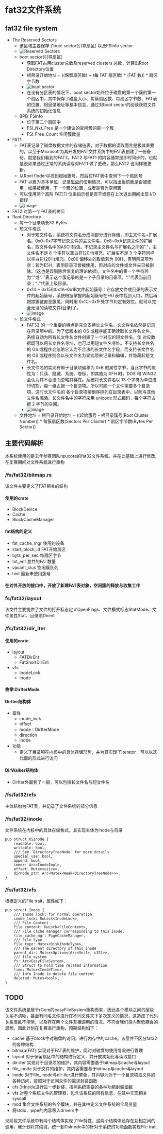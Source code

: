 # fat32文件系统

## fat32 file system

- The Reserved Sectors
    - 该区域主要保存了boot sector(引导扇区) 以及FSInfo sector 
    - ![Reserved Sectors](./image/reserve.png)
    - boot sector(引导扇区) 
        - 获取FAT占用cluster总数及reserved clusters 总数，计算出Root Directory位置
        - 根目录开始地址 = ((保留扇区数) + (每 FAT 扇区数) * (FAT 数)) * 扇区字节数
        - ![boot sector](./image/fat32.1.png)
        - 在没有分区表的情况下，boot sector始终位于磁盘的第一个簇的第一个扇区中，其中保存了磁盘大小、每簇扇区数、每扇区字节数、FAT表的位置、根目录地址等基本信息，通过对boot sector的阅读获取文件系统的初始化信息
    - BPB_FSInfo 
        - 位于第二个扇区中
        - FSI_Nxt_Free 是一个建议的空闲簇的第一个簇
        - FSI_Free_Count 空闲簇数量
- FAT1
    - FAT表记录了磁盘数据文件的存储链表，对于数据的读取而言是极其重要的，以至于Microsoft为其开发的FAT文件系统中的FAT表创建了一份备份，就是我们看到的FAT2。FAT2 与FAT1 的内容通常是即时同步的，也就是说如果通过正常的系统读写对FAT1 做了更改，那么FAT2 也同样被更新。
    - 从Root floder中找到起始簇号，然后在FAT表中查询下一个扇区号
    - FAT 以簇为基本单位，记录磁盘的使用情况，可以指出当前簇是否被使用；如果被使用，下一个簇的位置，或者是否为空闲簇
    - 可以使用两个高阶 FAT[1] 位来指示卷是否干或卷在上次退出期间出现 I/O 错误
    - ![image](./image/FAT.png)
- FAT2 对第一个FAT表的拷贝
- Root Directory
    - 每一个目录项长32 Bytes
    - 短文件格式
        - 对于短文件名，系统将文件名分成两部分进行存储，即主文件名+扩展名。0x0~0x7字节记录文件的主文件名，0x8~0xA记录文件的扩展名，取文件名中的ASCII码值。不记录主文件名与扩展名之间的"."，主文件名不足 8 个字符以空白符(20H)填充，扩展名不足 3 个字符同样以空白符(20H)填充。0x00 偏移处的取值若为 00H，表明目录项为空；若为E5H，表明目录项曾被使用，但对应的文件或文件夹已被删除。(这也是误删除后恢复的理论依据)。文件名中的第一个字符若为“.”或“..”表示这个簇记录的是一个子目录的目录项。“.”代表当前目录；“..”代表上级目录。
        - 0x14 ~ 0x15和0x1A~0x1B文件起始簇号：它存放文件或目录的表示文件的起始簇号，系统根据掌握的起始簇号在FAT表中找到入口，然后再跟踪簇链直至簇尾，同时用 0x1C~0x1F处字节判定有效性。就可以完全无误的读取文件(目录)了。
        - ![image](./image/short%20entry.png)
    - 长文件格式
        - FAT32 的一个重要的特点是完全支持长文件名。长文件名依然是记录在目录项中的。为了低版本的 OS 或程序能正确读取长文件名文件，系统自动为所有长文件名文件创建了一个对应的短文件名，使 对应数据既可以用长文件名寻址，也可以用短文件名寻址。不支持长文件名的 OS 或程序会忽略它认为不合法的长文件名字段，而支持长文件名的 OS 或程序则会以长文件名为显式项来记录和编辑，并隐藏起短文件名。
        - 长文件名的实现有赖于目录项偏移为 0xB 的属性字节，当此字节的属性为：只读、隐藏、系统、卷标，即其值为 0FH 时，DOS 和 WIN32 会认为其不合法而忽略其存在。系统将长文件名以 13 个字符为单位进行切割，每一组占据一个目录项。所以可能一个文件需要多个目录项，这时长文件名的 各个目录项按倒序排列在目录表中，以防与其他文件名混淆。长文件名中的字符采用 unicode 形式编码，每个字符占据 2 字节的空间。
        - ![image](./image/long%20entry.png)
    - 文件地址 = 根目录开始地址 + ((起始簇号 - 根目录簇号(Root Cluster Number)) * 每簇扇区数(Sectors Per Cluster) * 扇区字节数(Bytes Per Sector))

## 主要代码解析
本系统使用的是去年参赛团队npucore的fat32文件系统，并在此基础上进行修改,在复赛期间对文件系统进行重构
### /fs/fat32/bitmap.rs
该文件主要定义了FAT相关的结构
#### 使用的crate

- BlockDevice
- Cache
- BlockCacheManager

#### fat结构的定义

- fat_cache_mgr 使用的设备
- start_block_id FAT开始扇区
- byts_per_sec 每扇区字节
- tot_ent 总共的FAT数量
- vacant_clus 空闲簇队列
- hint 最新未使用簇号

#### 在对外开放的接口中，开放了新建FAT表对象，空闲簇的释放与收集工作

### fs/fat32/layout

该文件主要提供了文件的打开标志定义OpenFlags、文件模式标志StatMode、文件属性Stat、目录项Dirent

### /fs/fat32/dir_iter

#### 使用的crate

- layout
	- FATDirEnt
	- FatShortDirEnt
- vfs
	- InodeLock
	- Inode

#### 枚举 DirIterMode

#### DirIter结构体

- 属性
	- inode_lock
	- offset
	- mode：DirIterMode
	- direction
	- inode
- 功能
    - 定义了目录项在内核中的具体存储形势，并为其实现了Iterator，可以以迭代器的形式进行访问

#### DirWalker结构体
- DirIter外面套了一层，可以包括长文件名与短文件名

### /fs/fat32/efs

主体结构为FAT表，并记录了文件系统的部分信息

### /fs/fat32/inode

文件系统在内核中的具体存储格式，其实现主体为Inode与目录
```
pub struct OSInode {
    readable: bool,
    writable: bool,
    /// See `DirectoryTreeNode` for more details
    special_use: bool,
    append: bool,
    inner: Arc<InodeImpl>,
    offset: Mutex<usize>,
    dirnode_ptr: Arc<Mutex<Weak<DirectoryTreeNode>>>,
}
```

### /fs/fat32/vfs

根据定义的File trait，属性如下：
```
pub struct Inode {
    /// Inode lock: for normal operation
    inode_lock: RwLock<InodeLock>,
    /// File Content
    file_content: RwLock<FileContent>,
    /// File cache manager corresponding to this inode.
    file_cache_mgr: PageCacheManager,
    /// File type
    file_type: Mutex<DiskInodeType>,
    /// The parent directory of this inode
    parent_dir: Mutex<Option<(Arc<Self>, u32)>>,
    /// file system
    fs: Arc<EasyFileSystem>,
    /// Struct to hold time related information
    time: Mutex<InodeTime>,
    /// Info Inode to delete file content
    deleted: Mutex<bool>,
}
```

## TODO


该文件系统是居于rCore的easyFileSystem重构而来，因此各个模块之间的层级关系不清晰，甚至有同名文件进行在不同文件夹下多次定义的情况，这造成了代码关系混乱不清晰，以及存在两个文件互相调用的情况，不符合我们高内聚低耦合的思想，因此计划在复赛进行重构，预期结构如下：
- cache 基于block中对磁盘的访问，进行内存中的cache，该层并不区分fat32的各种结构
- bitmap(FAT) 实现对于FAT表的维护，同时对磁盘的使用情况进行管理
- layout 对于保留扇区中的结构进行定义，并开放初始化与读取接口
- dir-iter 实现对于目录项的维护，其内容需要基于bitmap与cache与layout
- file_inode 对于文件的维护，其内容需要基于bitmap与cache与layout
- Inode 对于file_inode与dir-iter进行整合，其内容为对于一个目录项或文件的各种访问，按照对于访问文件的需求封装函数
- efs 对Inode进行进一步封装，按照系统需要的各种功能封装函数
- vfs 对整个系统文件的管理器，包含该系统的所有信息，在其中实现相关syscall
- mod 集合文件系统的各个模块，并在其中定义文件系统的全局变量
- 将stdio、pipe的内容移入drivers中

现阶段文件系统中有两个结构体实现了file特性，这两个结构体还存在互相之间的调用，我计划将其缩减，统一到OsInode中的针对于系统的功能函数实现File trait


